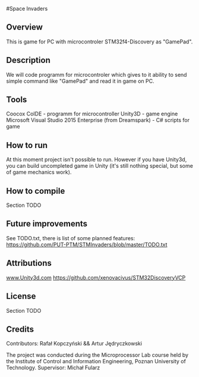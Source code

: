 #Space Invaders

Overview
--------
This is game for PC with microcontroler STM32f4-Discovery as "GamePad".

Description
-----------
We will code programm for microcontroler which gives to it ability to
send simple command like "GamePad" and read it in game on PC.

Tools
-----
Coocox CoIDE - programm for microcontroller
Unity3D - game engine
Microsoft Visual Studio 2015 Enterprise (from Dreamspark) - C# scripts for game

How to run
----------
At this moment project isn't possible to run. However if you have Unity3d, you can
build uncompleted game in Unity (it's still nothing special, but some of game
mechanics work).

How to compile
--------------
Section TODO

Future improvements
-------------------
See TODO.txt, there is list of some planned features:
https://github.com/PUT-PTM/STMInvaders/blob/master/TODO.txt

Attributions
------------
www.Unity3d.com
https://github.com/xenovacivus/STM32DiscoveryVCP

License
-------
Section TODO

Credits
-------

Contributors:
Rafał Kopczyński && Artur Jędryczkowski


The project was conducted during the Microprocessor Lab course held by the Institute of Control and Information Engineering, Poznan University of Technology.
Supervisor: Michał Fularz 
